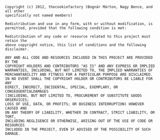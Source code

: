     Copyright (c) 2012, thecookiefactory (Bognár Márton, Nagy Bence, and all other
    specifically not named members)

    Redistribution and use in any form, with or without modification, is
    permitted, provided that the following condition is met:

    Redistribution of any code or resource related to this project must retain the
    above copyright notice, this list of conditions and the following disclaimer.

    ANY AND ALL CODE AND RESOURCES INCLUDED IN THIS PROJECT ARE PROVIDED BY THE
    COPYRIGHT HOLDERS AND CONTRIBUTORS "AS IS" AND ANY EXPRESS OR IMPLIED
    WARRANTIES, INCLUDING, BUT NOT LIMITED TO, THE IMPLIED WARRANTIES OF
    MERCHANTABILITY AND FITNESS FOR A PARTICULAR PURPOSE ARE DISCLAIMED.
    IN NO EVENT SHALL THE COPYRIGHT HOLDER OR CONTRIBUTORS BE LIABLE FOR ANY
    DIRECT, INDIRECT, INCIDENTAL, SPECIAL, EXEMPLARY, OR CONSEQUENTIALDAMAGES 
    (INCLUDING, BUT NOT LIMITED TO, PROCUREMENT OF SUBSTITUTE GOODS ORSERVICES;
    LOSS OF USE, DATA, OR PROFITS; OR BUSINESS INTERRUPTION) HOWEVER CAUSED AND
    ON ANY THEORY OF LIABILITY, WHETHER IN CONTRACT, STRICT LIABILITY, OR TORT,
    INCLUDING NEGLIGENCE OR OTHERWISE, ARISING OUT OF THE USE OF CODE OR RESOURCES
    INCLUDED IN THE PROJECT, EVEN IF ADVISED OF THE POSSIBILITY OF SUCH DAMAGE.
